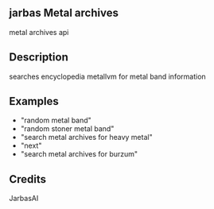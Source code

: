 ## jarbas Metal archives
metal archives api

## Description
searches encyclopedia metallvm for metal band information

## Examples
* "random metal band"
* "random stoner metal band"
* "search metal archives for heavy metal"
* "next"
* "search metal archives for burzum"

## Credits
JarbasAI